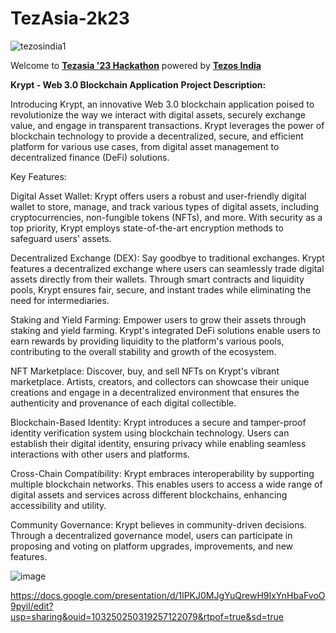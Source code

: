 # TezAsia-2k23

![tezosindia1](https://github.com/TauqeerAhmad5201/TezAsia-2k23/assets/68806440/735f95af-4a62-4095-bdbd-c9fe4f4c57b1)

Welcome to [**Tezasia '23 Hackathon**](https://unstop.com/competitions/tezasia-hackathon-30-tezos-india-695650?ref=NvNQjzFl) powered by [**Tezos India**](https://tezosindia.org.in/) 
 
 **Krypt - Web 3.0 Blockchain Application**
 **Project Description:**

Introducing Krypt, an innovative Web 3.0 blockchain application poised to revolutionize the way we interact with digital assets, securely exchange value, and engage in transparent transactions. Krypt leverages the power of blockchain technology to provide a decentralized, secure, and efficient platform for various use cases, from digital asset management to decentralized finance (DeFi) solutions.

Key Features:

Digital Asset Wallet:
Krypt offers users a robust and user-friendly digital wallet to store, manage, and track various types of digital assets, including cryptocurrencies, non-fungible tokens (NFTs), and more. With security as a top priority, Krypt employs state-of-the-art encryption methods to safeguard users' assets.

Decentralized Exchange (DEX):
Say goodbye to traditional exchanges. Krypt features a decentralized exchange where users can seamlessly trade digital assets directly from their wallets. Through smart contracts and liquidity pools, Krypt ensures fair, secure, and instant trades while eliminating the need for intermediaries.

Staking and Yield Farming:
Empower users to grow their assets through staking and yield farming. Krypt's integrated DeFi solutions enable users to earn rewards by providing liquidity to the platform's various pools, contributing to the overall stability and growth of the ecosystem.

NFT Marketplace:
Discover, buy, and sell NFTs on Krypt's vibrant marketplace. Artists, creators, and collectors can showcase their unique creations and engage in a decentralized environment that ensures the authenticity and provenance of each digital collectible.

Blockchain-Based Identity:
Krypt introduces a secure and tamper-proof identity verification system using blockchain technology. Users can establish their digital identity, ensuring privacy while enabling seamless interactions with other users and platforms.

Cross-Chain Compatibility:
Krypt embraces interoperability by supporting multiple blockchain networks. This enables users to access a wide range of digital assets and services across different blockchains, enhancing accessibility and utility.

Community Governance:
Krypt believes in community-driven decisions. Through a decentralized governance model, users can participate in proposing and voting on platform upgrades, improvements, and new features.


![image](https://github.com/shivamm-55/TezAsia-2k23/assets/108998384/a6857ea3-5879-4de8-a661-c9ed818b664d)


https://docs.google.com/presentation/d/1lPKJ0MJgYuQrewH9IxYnHbaFvoO9pyil/edit?usp=sharing&ouid=103250250319257122079&rtpof=true&sd=true




